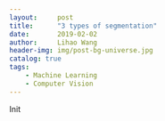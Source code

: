 ```yaml
---
layout:     post
title:      "3 types of segmentation"
date:       2019-02-02
author:     Lihao Wang
header-img: img/post-bg-universe.jpg
catalog: true
tags:
    - Machine Learning
    - Computer Vision
---
```


Init